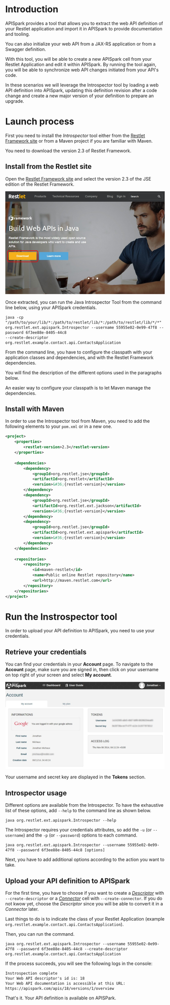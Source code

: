 # Introduction

APISpark provides a tool that allows you to extract the web API definition of your Restlet application and import it in APISpark to provide documentation and tooling.

You can also initialize your web API from a JAX-RS application or from a Swagger definition.

With this tool, you will be able to create a new APISpark cell from your Restlet Application and edit it within APISpark.
By running the tool again, you will be able to synchronize web API changes initiated from your API's code.

In these scenarios we will leverage the Introspector tool by loading a web API definition into APISpark, updating this definition revision after a code change and create a new major version of your definition to prepare an upgrade.

# Launch process

First you need to install the *Introspector* tool either from the <a href="http://rest-let.com/products/restlet-framework/" target="_blank">Restlet Framework site</a> or from a Maven project if you are familiar with Maven.

You need to download the version 2.3 of Restlet Framework.

## Install from the Restlet site

Open the <a href="http://rest-let.com/products/restlet-framework/" target="_blank">Restlet Framework site</a> and select the version 2.3 of the JSE edition of the Restlet Framework.

![Restlet site](images/restlet-site-download.jpg)

Once extracted, you can run the Java Introspector Tool from the command line below, using your APISpark credentials.

```shell
java -cp "/path/to/your/lib/*:/path/to/restlet/lib/*:/path/to/restlet/lib/*/*" org.restlet.ext.apispark.Introspector --username 55955e02-0e99-47f8 --password 6f3ee88e-8405-44c8
--create-descriptor org.restlet.example.contact.api.ContactsApplication
```
From the command line, you have to configure the classpath with your application classes and dependencies, and with the Restlet Framework dependencies.

You will find the description of the different options used in the paragraphs below.

An easier way to configure your classpath is to let Maven manage the dependencies.

## Install with Maven

In order to use the Introspector tool from Maven, you need to add the following elements to your `pom.xml` or in a new one.

<!-- TODO or download [this one](images/pom.xml) -->

```xml
<project>
    <properties>
        <restlet-version>2.3</restlet-version>
    </properties>

    <dependencies>
        <dependency>
            <groupId>org.restlet.jse</groupId>
            <artifactId>org.restlet</artifactId>
            <version>&#36;{restlet-version}</version>
        </dependency>
        <dependency>
            <groupId>org.restlet.jse</groupId>
            <artifactId>org.restlet.ext.jackson</artifactId>
            <version>&#36;{restlet-version}</version>
        </dependency>
        <dependency>
            <groupId>org.restlet.jse</groupId>
            <artifactId>org.restlet.ext.apispark</artifactId>
            <version>&#36;{restlet-version}</version>
        </dependency>
    </dependencies>

    <repositories>
        <repository>
            <id>maven-restlet</id>
            <name>Public online Restlet repository</name>
            <url>http://maven.restlet.com</url>
        </repository>
    </repositories>
</project>
```

# Run the Instrospector tool

In order to upload your API definition to APISpark, you need to use your credentials.

## Retrieve your credentials

You can find your credentials in your **Account** page. To navigate to the **Account** page, make sure you are signed in, then click on your username on top right of your screen and select **My account**.

![Account page](images/myaccount.jpg)

Your username and secret key are displayed in the **Tokens** section.

## Introspector usage

Different options are available from the Introspector. To have the exhaustive list of these options, add `--help` to the command line as shown below.

```shell
java org.restlet.ext.apispark.Introspector --help
```

The Introspector requires your credentials attributes, so add the `-u` (or `--username`) and the `-p` (or `--password`) options to each command.

```shell
java org.restlet.ext.apispark.Introspector --username 55955e02-0e99-47f8 --password 6f3ee88e-8405-44c8 [options]
```

Next, you have to add additional options according to the action you want to take.

## Upload your API definition to APISpark

For the first time, you have to choose if you want to create a [*Descriptor*](technical-resources/apispark/guide/document/overview "Descriptor") with `--create-descriptor` or a [*Connector*](technical-resources/apispark/guide/manage/connectors "Connector") cell with `--create-connector`. If you do not kwow yet, choose the *Descriptor* since you will be able to convert it in a *Connector* later.

Last things to do is to indicate the class of your Restlet Application (example `org.restlet.example.contact.api.ContactsApplication`).

Then, you can run the command.

```shell
java org.restlet.ext.apispark.Introspector --username 55955e02-0e99-47f8 --password 6f3ee88e-8405-44c8 --create-descriptor org.restlet.example.contact.api.ContactsApplication
```

If the process succeeds, you will see the following logs in the console:

```
Instrospection complete
Your Web API descriptor's id is: 18
Your Web API documentation is accessible at this URL: https://apispark.com/apis/18/versions/1/overview
```

That's it. Your API definition is available on APISPark.
